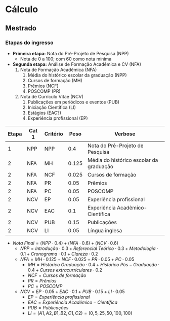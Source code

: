 # Cálculo

## Mestrado

### Etapas do ingresso

- **Primeira etapa:** Nota do Pré-Projeto de Pesquisa (NPP)
  - Nota de 0 a 100; com 60 como nota mínima
- **Segunda etapa:** Análise de Formação Acadêmica e CV (NFA)
  1. Nota de Formação Acadêmica (NFA)
     1. Média do histórico escolar da graduação (NPP)
     2. Cursos de formação (MH)
     3. Prêmios (NCF)
     4. POSCOMP (PR)
  2. Nota de Currículo Vitae (NCV)
     1. Publicações em periódicos e eventos (PUB)
     2. Iniciação Científica (LI)
     3. Estágios (EAC?)
     4. Experiência profissional (EP)

| Etapa | Cat 1 | Critério | Peso  | Verbose                                 |
| ----- | ----- | -------- | ----- | --------------------------------------- |
| 1     | NPP   | NPP      | 0.4   | Nota do Pré-Projeto de Pesquisa         |
| 2     | NFA   | MH       | 0.125 | Média do histórico escolar da graduação |
| 2     | NFA   | NCF      | 0.025 | Cursos de formação                      |
| 2     | NFA   | PR       | 0.05  | Prêmios                                 |
| 2     | NFA   | PC       | 0.05  | POSCOMP                                 |
| 2     | NCV   | EP       | 0.05  | Experiência profissional                |
| 2     | NCV   | EAC      | 0.1   | Experiência Acadêmico-Científica        |
| 2     | NCV   | PUB      | 0.15  | Publicações                             |
| 2     | NCV   | LI       | 0.05  | Língua inglesa                          |

- $Nota\ Final = (NPP \cdot 0.4) + (NFA \cdot 0.6) + (NCV \cdot 0.6)$
  - $NPP = Introdução \cdot 0.3 + Referencial\ Teórico \cdot 0.3 + Metodologia \cdot 0.1 + Cronograma \cdot 0.1 + Clareza \cdot 0.2$
  - $NFA = MH \cdot 0.125 + NCF \cdot 0.025 + PR \cdot 0.05 + PC \cdot 0.05$
    - $MH = Histórico\ Graduação \cdot 0.4 + Histórico\ Pós-Graduação \cdot 0.4 + Cursos\ extracurriculares \cdot 0.2$
    - $NCF = Cursos\ de\ formação$
    - $PR = Prêmios$
    - $PC = POSCOMP$
  - $NCV = EP \cdot 0.05 + EAC \cdot 0.1 + PUB \cdot 0.15 + LI \cdot 0.05$
    - $EP = Experiência\ profissional$
    - $EAC = Experiência\ Acadêmico-Científica$
    - $PUB = Publicações$
    - $LI = (A1, A2, B1, B2, C1, C2) = (0, 5, 25, 50, 100, 100)$
